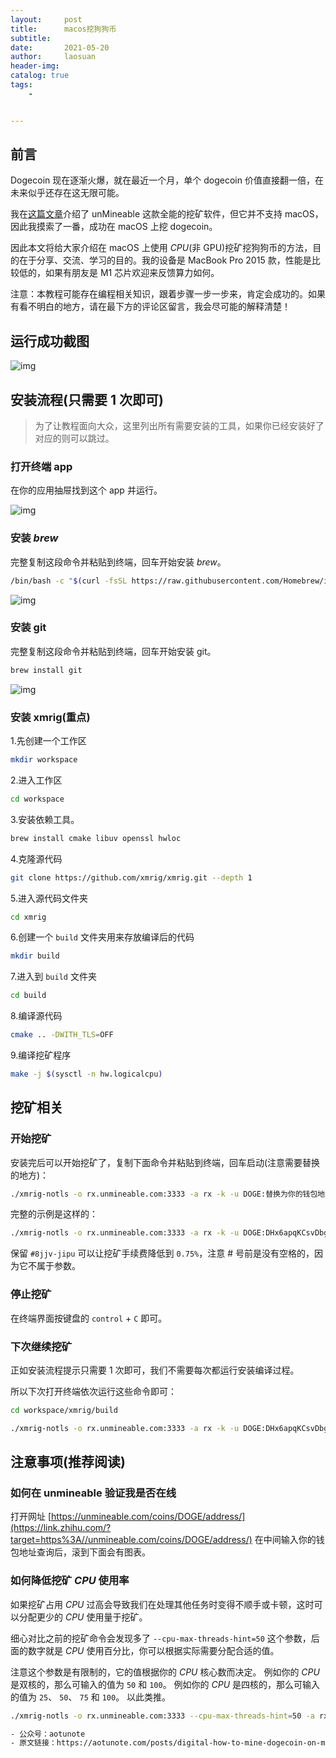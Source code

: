 ```yaml
---
layout:     post
title:      macos挖狗狗币
subtitle:   
date:       2021-05-20
author:     laosuan
header-img: 
catalog: true
tags:
    - 


---
```




## 前言

Dogecoin 现在逐渐火爆，就在最近一个月，单个 dogecoin 价值直接翻一倍，在未来似乎还存在这无限可能。

我在[这篇文章](https://link.zhihu.com/?target=https%3A//aotunote.com/posts/digital-unmineable-full-functionallity-mining-software/)介绍了 unMineable 这款全能的挖矿软件，但它并不支持 macOS，因此我摸索了一番，成功在 macOS 上挖 dogecoin。

因此本文将给大家介绍在 macOS 上使用 *CPU*(非 GPU)挖矿挖狗狗币的方法，目的在于分享、交流、学习的目的。我的设备是 MacBook Pro 2015 款，性能是比较低的，如果有朋友是 M1 芯片欢迎来反馈算力如何。

注意：本教程可能存在编程相关知识，跟着步骤一步一步来，肯定会成功的。如果有看不明白的地方，请在最下方的评论区留言，我会尽可能的解释清楚！

## 运行成功截图



![img](https://pic2.zhimg.com/80/v2-9440a430e5da74188ed0bb8eb63189d1_1440w.jpg)



## 安装流程(只需要 1 次即可)

> 为了让教程面向大众，这里列出所有需要安装的工具，如果你已经安装好了对应的则可以跳过。

### 打开终端 app

在你的应用抽屉找到这个 app 并运行。



![img](https://pic2.zhimg.com/80/v2-77f25b5d3a58d2656cf13715eddb89ad_1440w.png)



### 安装 *brew*

完整复制这段命令并粘贴到终端，回车开始安装 *brew*。

```bash
/bin/bash -c "$(curl -fsSL https://raw.githubusercontent.com/Homebrew/install/HEAD/install.sh)"
```



![img](https://pic1.zhimg.com/80/v2-d1681cab1baab230cc2a8d5eb179a958_1440w.jpg)



### 安装 git

完整复制这段命令并粘贴到终端，回车开始安装 git。

```bash
brew install git
```



![img](https://pic4.zhimg.com/80/v2-fb9b5ca5fc3b4dd3bf830063eccfb623_1440w.png)



### 安装 xmrig(重点)

1.先创建一个工作区

```bash
mkdir workspace
```

2.进入工作区

```bash
cd workspace
```

3.安装依赖工具。

```bash
brew install cmake libuv openssl hwloc
```

4.克隆源代码

```bash
git clone https://github.com/xmrig/xmrig.git --depth 1
```

5.进入源代码文件夹

```bash
cd xmrig
```

6.创建一个 `build` 文件夹用来存放编译后的代码

```bash
mkdir build
```

7.进入到 `build` 文件夹

```bash
cd build
```

8.编译源代码

```bash
cmake .. -DWITH_TLS=OFF
```

9.编译挖矿程序

```bash
make -j $(sysctl -n hw.logicalcpu)
```

## 挖矿相关

### 开始挖矿

安装完后可以开始挖矿了，复制下面命令并粘贴到终端，回车启动(注意需要替换的地方)：

```bash
./xmrig-notls -o rx.unmineable.com:3333 -a rx -k -u DOGE:替换为你的钱包地址.这台设备的名字(可以随便填)#8jjv-jipu
```

完整的示例是这样的：

```bash
./xmrig-notls -o rx.unmineable.com:3333 -a rx -k -u DOGE:DHx6apqKCsvDbgbAj6e4tegGRmQE9h7KMe.mac#8jjv-jipu
```

保留 `#8jjv-jipu` 可以让挖矿手续费降低到 `0.75%`，注意 # 号前是没有空格的，因为它不属于参数。

### 停止挖矿

在终端界面按键盘的 `control` + `C` 即可。

### 下次继续挖矿

正如安装流程提示只需要 1 次即可，我们不需要每次都运行安装编译过程。

所以下次打开终端依次运行这些命令即可：

```bash
cd workspace/xmrig/build

./xmrig-notls -o rx.unmineable.com:3333 -a rx -k -u DOGE:DHx6apqKCsvDbgbAj6e4tegGRmQE9h7KMe.mac#8jjv-jipu
```

## 注意事项(推荐阅读)

### 如何在 unmineable 验证我是否在线

打开网址 [https://unmineable.com/coins/DOGE/address/](https://link.zhihu.com/?target=https%3A//unmineable.com/coins/DOGE/address/) 在中间输入你的钱包地址查询后，滚到下面会有图表。



### 如何降低挖矿 *CPU* 使用率

如果挖矿占用 *CPU* 过高会导致我们在处理其他任务时变得不顺手或卡顿，这时可以分配更少的 *CPU* 使用量于挖矿。

细心对比之前的挖矿命令会发现多了 `--cpu-max-threads-hint=50` 这个参数，后面的数字就是 *CPU* 使用百分比，你可以根据实际需要分配合适的值。

注意这个参数是有限制的，它的值根据你的 *CPU* 核心数而决定。
例如你的 *CPU* 是双核的，那么可输入的值为 `50` 和 `100`。
例如你的 *CPU* 是四核的，那么可输入的值为 `25`、 `50`、 `75` 和 `100`。
以此类推。

```bash
./xmrig-notls -o rx.unmineable.com:3333 --cpu-max-threads-hint=50 -a rx -k -u DOGE:DHx6apqKCsvDbgbAj6e4tegGRmQE9h7KMe.mac#8jjv-jipu
```





```bash
- 公众号：aotunote
- 原文链接：https://aotunote.com/posts/digital-how-to-mine-dogecoin-on-macos/
```
